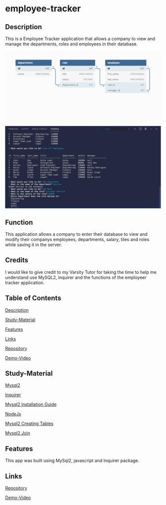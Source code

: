 # employee-tracker

## Description
This is a Employee Tracker application that allows a company to view and manage the departments, roles and employees in their database.

![](assets/12-sql-homework-demo-01.png)
![](assets/emp.tracker.JPG)

## Function

This application allows a company to enter their database to view and modify their companys employees, departments, salary, tiles and roles while saving it in the server.

## Credits

I would like to give credit to my Varsity Tutor for taking the time to help me understand use MySQL2, inquirer and the functions of the employeer tracker application.

## Table of Contents

[Description](#description)

[Study-Material](#Study-Material)

[Features](#features)

[Links](#links)

[Repository](https://github.com/jmoniz155/employee-tracker)

[Demo-Video]()


## Study-Material

[Mysql2](https://www.npmjs.com/package/mysql2)

[Inquirer](https://www.npmjs.com/package/inquirer)

[Mysql2 Installation Guide](https://coding-boot-camp.github.io/full-stack/mysql/mysql-installation-guide)

[NodeJs](https://www.google.com/search?q=mysql+-u+root+-p&rlz=1C1ASVC_enUS967US967&sxsrf=AOaemvLrTJT2CHxL-_KJLeViMlGfn1MKLw%3A1635299497241&ei=qbB4YdyYDr-q0PEPmqK-yAU&oq=mysql+)

[Mysql2 Creating Tables](https://dev.mysql.com/doc/refman/8.0/en/creating-tables.html)

[Mysql2 Join](https://dev.mysql.com/doc/refman/8.0/en/join.html)


## Features

This app was built using MySql2, javascript and Inquirer package.

## Links

[Repository](https://github.com/jmoniz155/employee-tracker)

[Demo-Video]()




